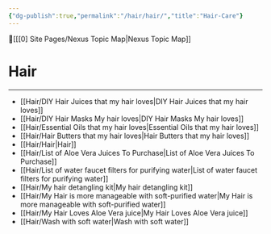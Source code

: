 ```yaml
---
{"dg-publish":true,"permalink":"/hair/hair/","title":"Hair-Care"}
---
```



🔺[[[0] Site Pages/Nexus Topic Map\|Nexus Topic Map]]

# Hair
---



- [[Hair/DIY Hair Juices that my hair loves\|DIY Hair Juices that my hair loves]]
- [[Hair/DIY Hair Masks My hair loves\|DIY Hair Masks My hair loves]]
- [[Hair/Essential Oils that my hair loves\|Essential Oils that my hair loves]]
- [[Hair/Hair Butters that my hair loves\|Hair Butters that my hair loves]]
- [[Hair/Hair\|Hair]]
- [[Hair/List of Aloe Vera Juices To Purchase\|List of Aloe Vera Juices To Purchase]]
- [[Hair/List of water faucet filters for purifying water\|List of water faucet filters for purifying water]]
- [[Hair/My hair detangling kit\|My hair detangling kit]]
- [[Hair/My Hair is more manageable with soft-purified water\|My Hair is more manageable with soft-purified water]]
- [[Hair/My Hair Loves Aloe Vera juice\|My Hair Loves Aloe Vera juice]]
- [[Hair/Wash with soft water\|Wash with soft water]]



